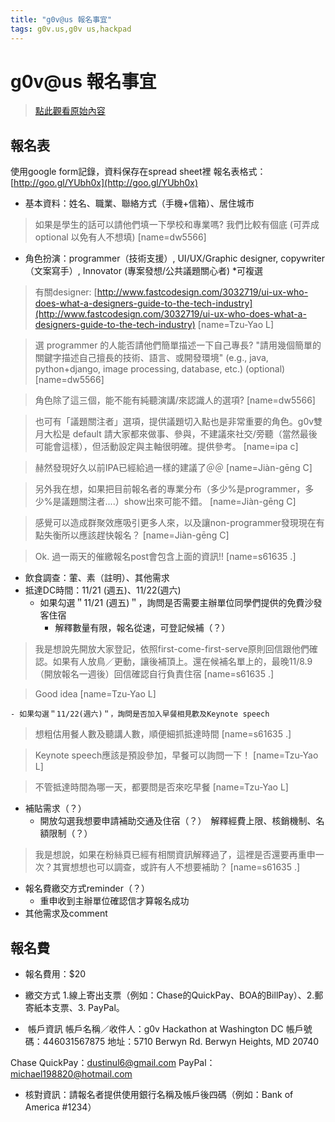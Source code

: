 ```yaml
---
title: "g0v@us 報名事宜"
tags: g0v.us,g0v us,hackpad
---
```


# g0v@us 報名事宜

> [點此觀看原始內容](https://g0v.hackpad.tw/On6l77QRy4d)


## 報名表

使用google form記錄，資料保存在spread sheet裡
報名表格式：[http://goo.gl/YUbh0x](http://goo.gl/YUbh0x)

- 基本資料：姓名、職業、聯絡方式（手機+信箱）、居住城市
> 如果是學生的話可以請他們填一下學校和專業嗎? 我們比較有個底 (可弄成 optional 以免有人不想填)
> [name=dw5566]

- 角色扮演：programmer（技術支援）, UI/UX/Graphic designer, copywriter（文案寫手）, Innovator (專案發想/公共議題關心者) *可複選
> 有關designer: [http://www.fastcodesign.com/3032719/ui-ux-who-does-what-a-designers-guide-to-the-tech-industry](http://www.fastcodesign.com/3032719/ui-ux-who-does-what-a-designers-guide-to-the-tech-industry)
> [name=Tzu-Yao L]

> 選 programmer 的人能否請他們簡單描述一下自己專長? "請用幾個簡單的關鍵字描述自己擅長的技術、語言、或開發環境" (e.g., java, python+django, image processing, database, etc.) (optional)
> [name=dw5566]

> 角色除了這三個，能不能有純聽演講/來認識人的選項?
> [name=dw5566]

> 也可有「議題關注者」選項，提供議題切入點也是非常重要的角色。g0v雙月大松是 default 請大家都來做事、參與，不建議來社交/旁聽（當然最後可能會這樣），但活動設定與主軸很明確。提供參考。
> [name=ipa c]

> 赫然發現好久以前IPA已經給過一樣的建議了＠＠
> [name=Jiàn-gēng C]

> 另外我在想，如果把目前報名者的專業分布（多少%是programmer，多少%是議題關注者....）show出來可能不錯。
> [name=Jiàn-gēng C]

> 感覺可以造成群聚效應吸引更多人來，以及讓non-programmer發現現在有點失衡所以應該趕快報名？
> [name=Jiàn-gēng C]

> Ok. 過一兩天的催繳報名post會包含上面的資訊!!
> [name=s61635 .]

- 飲食調查：葷、素（註明）、其他需求
- 抵達DC時間：11/21 (週五)、11/22(週六)
    - 如果勾選＂11/21 (週五)＂，詢問是否需要主辦單位同學們提供的免費沙發客住宿
        - 解釋數量有限，報名從速，可登記候補（？）
> 我是想說先開放大家登記，依照first-come-first-serve原則回信跟他們確認。如果有人放鳥／更動，讓後補頂上。還在候補名單上的，最晚11/8.9（開放報名一週後）回信確認自行負責住宿
> [name=s61635 .]

> Good idea
> [name=Tzu-Yao L]

    - 如果勾選＂11/22(週六)＂，詢問是否加入早餐相見歡及Keynote speech
> 想粗估用餐人數及聽講人數，順便細抓抵達時間
> [name=s61635 .]

> Keynote speech應該是預設參加，早餐可以詢問一下！
> [name=Tzu-Yao L]

> 不管抵達時間為哪一天，都要問是否來吃早餐
> [name=Tzu-Yao L]

- 補貼需求（？）
    - 開放勾選我想要申請補助交通及住宿（？）　解釋經費上限、核銷機制、名額限制（？）
> 我是想說，如果在粉絲頁已經有相關資訊解釋過了，這裡是否還要再重申一次？其實想想也可以調查，或許有人不想要補助？
> [name=s61635 .]

- 報名費繳交方式reminder（？）
    - 重申收到主辦單位確認信才算報名成功
- 其他需求及comment

## 報名費

- 報名費用：$20
- 繳交方式
1.線上寄出支票（例如：Chase的QuickPay、BOA的BillPay）、2.郵寄紙本支票、3. PayPal。

-  帳戶資訊
帳戶名稱／收件人：g0v Hackathon at Washington DC
帳戶號碼：446031567875
地址：5710 Berwyn Rd. Berwyn Heights, MD 20740

Chase QuickPay：[dustinul6@gmail.com](mailto:dustinul6@gmail.com)
PayPal：[michael198820@hotmail.com](mailto:michael198820@hotmail.com)

- 核對資訊：請報名者提供使用銀行名稱及帳戶後四碼（例如：Bank of America #1234）


